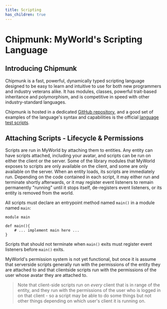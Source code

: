 ```yaml
---
title: Scripting
has_children: true
---
```

# Chipmunk: MyWorld's Scripting Language

## Introducing Chipmunk
Chipmunk is a fast, powerful, dynamically typed
scripting language designed to be easy to learn
and intuitive to use for both new programmers and
industry veterans alike. It has modules, classes,
powerful trait-based inheritance and polymorphism,
and is competitive in speed with other
industry-standard languages.

Chipmunk is hosted in a dedicated
[GitHub repository](https://github.com/MyWorldLLC/Chipmunk),
and a good set of examples of the language's syntax and
capabilities is the official
[language test scripts](https://github.com/MyWorldLLC/Chipmunk/tree/master/Lang/src/test/resources/chipmunk).

## Attaching Scripts - Lifecycle & Permissions
Scripts are run in MyWorld by attaching them to entities.
Any entity can have scripts attached, including your avatar,
and scripts can be run on either the client or the server.
Some of the library modules that MyWorld exposes to scripts
are only available on the client, and some are only available
on the server. When an entity loads, its scripts are immediately
run. Depending on the code contained in each script, it may either
run and terminate shortly afterwards, or it may register event
listeners to remain permanently "running" until it stops itself,
de-registers event listeners, or its entity is removed from the
world.

All scripts must declare an entrypoint method named `main()` in
a module named `main`:
```chipmunk
module main

def main(){
    # ... implement main here ...
}

```
Scripts that should not terminate when `main()` exits must register
event listeners before `main()` exits.

MyWorld's permission system is not yet functional, but once it is
assume that serverside scripts generally run with the permissions
of the entity they are attached to and that clientside scripts run
with the permissions of the user whose avatar they are attached to.


> Note that client-side scripts run on *every*
client that is in range of the entity, and they run with the
permissions of the user who is logged in on that client - so
a script may be able to do some things but not other things
depending on which user's client it is running on.